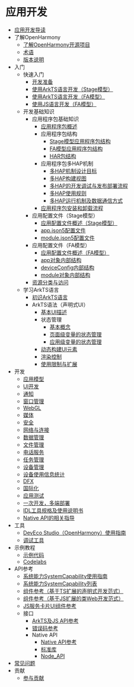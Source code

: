 # 应用开发

- [应用开发导读](application-dev-guide.md)
- 了解OpenHarmony
  - [了解OpenHarmony开源项目](../OpenHarmony-Overview_zh.md)
  - [术语](../glossary.md)
  - [版本说明](../release-notes/Readme.md)
- 入门
  - 快速入门
    - [开发准备](quick-start/start-overview.md)
    - [使用ArkTS语言开发（Stage模型）](quick-start/start-with-ets-stage.md)
    - [使用ArkTS语言开发（FA模型）](quick-start/start-with-ets-fa.md)
    - [使用JS语言开发（FA模型）](quick-start/start-with-js-fa.md)
  - 开发基础知识
    - 应用程序包基础知识
      - [应用程序包概述](quick-start/application-package-overview.md)
      - 应用程序包结构
        - [Stage模型应用程序包结构](quick-start/application-package-structure-stage.md)
        - [FA模型应用程序包结构](quick-start/application-package-structure-fa.md)
        - [HAR包结构](quick-start/har-package.md)
      - 应用程序包多HAP机制
        - [多HAP机制设计目标](quick-start/multi-hap-objective.md)
        - [多HAP构建视图](quick-start/multi-hap-build-view.md)
        - [多HAP的开发调试与发布部署流程](quick-start/multi-hap-release-deployment.md)
        - [多HAP使用规则](quick-start/multi-hap-rules.md)
        - [多HAP运行机制及数据通信方式](quick-start/multi-hap-principles.md)
      - [应用程序包安装和卸载流程](quick-start/application-package-install-uninstall.md)
    - 应用配置文件（Stage模型）
      - [应用配置文件概述（Stage模型）](quick-start/application-configuration-file-overview-stage.md)
      - [app.json5配置文件](quick-start/app-configuration-file.md)
      - [module.json5配置文件](quick-start/module-configuration-file.md)
    - 应用配置文件（FA模型）
      - [应用配置文件概述（FA模型）](quick-start/application-configuration-file-overview-fa.md)
      - [app对象内部结构](quick-start/app-structure.md)
      - [deviceConfig内部结构](quick-start/deviceconfig-structure.md)
      - [module对象内部结构](quick-start/module-structure.md)
    - [资源分类与访问](quick-start/resource-categories-and-access.md)
  - 学习ArkTS语言
    - [初识ArkTS语言](quick-start/arkts-get-started.md)
    - ArkTS语法（声明式UI）
      - [基本UI描述](quick-start/arkts-basic-ui-description.md)
      - 状态管理
        - [基本概念](quick-start/arkts-state-mgmt-concepts.md)
        - [页面级变量的状态管理](quick-start/arkts-state-mgmt-page-level.md)
        - [应用级变量的状态管理](quick-start/arkts-state-mgmt-application-level.md)
      - [动态构建UI元素](quick-start/arkts-dynamic-ui-elememt-building.md)
      - [渲染控制](quick-start/arkts-rendering-control.md)
      - [使用限制与扩展](quick-start/arkts-restrictions-and-extensions.md)
- 开发
  - [应用模型](application-models/Readme-CN.md)
  - [UI开发](ui/Readme-CN.md)
  - [通知](notification/Readme-CN.md)
  - [窗口管理](windowmanager/Readme-CN.md)
  - [WebGL](webgl/Readme-CN.md)
  - [媒体](media/Readme-CN.md)
  - [安全](security/Readme-CN.md)
  - [网络与连接](connectivity/Readme-CN.md)
  - [数据管理](database/Readme-CN.md)
  - [文件管理](file-management/Readme-CN.md)
  - [电话服务](telephony/Readme-CN.md)
  - [任务管理](task-management/Readme-CN.md)
  - [设备管理](device/Readme-CN.md)
  - [设备使用信息统计](device-usage-statistics/Readme-CN.md)
  - [DFX](dfx/Readme-CN.md)
  - [国际化](internationalization/Readme-CN.md)
  - [应用测试](application-test/Readme-CN.md)
  - [一次开发，多端部署](key-features/multi-device-app-dev/Readme-CN.md)
  - [IDL工具规格及使用说明书](IDL/idl-guidelines.md)
  - [Native API的相关指导](napi/Readme-CN.md)
- 工具
  - [DevEco Studio（OpenHarmony）使用指南](quick-start/deveco-studio-user-guide-for-openharmony.md)
  - [调试工具](tools/Readme-CN.md)
- 示例教程
  - [示例代码](https://gitee.com/openharmony/applications_app_samples/blob/monthly_20221018/README_zh.md)
  - [Codelabs](https://gitee.com/openharmony/codelabs/blob/master/README.md)
- API参考
  - [系统能力SystemCapability使用指南](reference/syscap.md)
  - [系统能力SystemCapability列表](reference/syscap-list.md)
  - [组件参考（基于TS扩展的声明式开发范式）](reference/arkui-ts/Readme-CN.md)
  - [组件参考（基于JS扩展的类Web开发范式）](reference/arkui-js/Readme-CN.md)
  - [JS服务卡片UI组件参考](reference/js-service-widget-ui/Readme-CN.md)
  - 接口
    - [ArkTS及JS API参考](reference/apis/Readme-CN.md)
    - [错误码参考](reference/errorcodes/Readme-CN.md)
    - Native API
      - [Native API参考](reference/native-apis/Readme-CN.md)
      - [标准库](reference/native-lib/third_party_libc/musl.md)
      - [Node_API](reference/native-lib/third_party_napi/napi.md)
- [常见问题](faqs/Readme-CN.md)
- 贡献
  - [参与贡献](../contribute/贡献文档.md)
